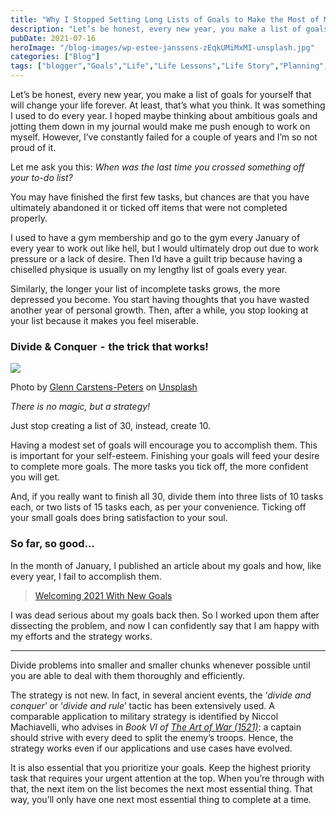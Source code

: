 ```yaml
---
title: "Why I Stopped Setting Long Lists of Goals to Make the Most of My Time"
description: "Let’s be honest, every new year, you make a list of goals for yourself that will change your life forever. At least, that’s what you think. It was something I used to do every year. I hoped maybe thinking about ambitious goals and jotting them down in my journal would make me push enough to [&hellip;]"
pubDate: 2021-07-16
heroImage: "/blog-images/wp-estee-janssens-zEqkUMiMxMI-unsplash.jpg"
categories: ["Blog"]
tags: ["blogger","Goals","Life","Life Lessons","Life Story","Planning","thedeveloperstory","writer"]
---
```


Let’s be honest, every new year, you make a list of goals for yourself that will change your life forever. At least, that’s what you think. It was something I used to do every year. I hoped maybe thinking about ambitious goals and jotting them down in my journal would make me push enough to work on myself. However, I’ve constantly failed for a couple of years and I’m so not proud of it.

Let me ask you this: _When was the last time you crossed something off your to-do list?_ 

You may have finished the first few tasks, but chances are that you have ultimately abandoned it or ticked off items that were not completed properly. 

I used to have a gym membership and go to the gym every January of every year to work out like hell, but I would ultimately drop out due to work pressure or a lack of desire. Then I’d have a guilt trip because having a chiselled physique is usually on my lengthy list of goals every year.

Similarly, the longer your list of incomplete tasks grows, the more depressed you become. You start having thoughts that you have wasted another year of personal growth. Then, after a while, you stop looking at your list because it makes you feel miserable.

### Divide & Conquer  -  the trick that works!

![](https://thedeveloperstory.com/wp-content/uploads/2021/07/glenn-carstens-peters-RLw-UC03Gwc-unsplash-1024x682.jpg)

Photo by [Glenn Carstens-Peters](https://unsplash.com/@glenncarstenspeters?utm_source=unsplash&utm_medium=referral&utm_content=creditCopyText) on [Unsplash](https://unsplash.com/s/photos/goal?utm_source=unsplash&utm_medium=referral&utm_content=creditCopyText)

_There is no magic, but a strategy!_

Just stop creating a list of 30, instead, create 10.

Having a modest set of goals will encourage you to accomplish them. This is important for your self-esteem. Finishing your goals will feed your desire to complete more goals. The more tasks you tick off, the more confident you will get.

And, if you really want to finish all 30, divide them into three lists of 10 tasks each, or two lists of 15 tasks each, as per your convenience. Ticking off your small goals does bring satisfaction to your soul. 

### So far, so good…

In the month of January, I published an article about my goals and how, like every year, I fail to accomplish them.

> [Welcoming 2021 With New Goals](https://thedeveloperstory.com/2021/01/01/welcoming-2021-with-new-goals/)

I was dead serious about my goals back then. So I worked upon them after dissecting the problem, and now I can confidently say that I am happy with my efforts and the strategy works.

* * *

Divide problems into smaller and smaller chunks whenever possible until you are able to deal with them thoroughly and efficiently. 

The strategy is not new. In fact, in several ancient events, the ‘_divide and conquer_’ or ‘_divide and rule_’ tactic has been extensively used. A comparable application to military strategy is identified by Niccol Machiavelli, who advises in _Book VI of_ [_The Art of War (1521)_](https://en.wikipedia.org/wiki/The_Art_of_War_%28Machiavelli_book%29): a captain should strive with every deed to split the enemy’s troops. Hence, the strategy works even if our applications and use cases have evolved.

It is also essential that you prioritize your goals. Keep the highest priority task that requires your urgent attention at the top. When you’re through with that, the next item on the list becomes the next most essential thing. That way, you’ll only have one next most essential thing to complete at a time.